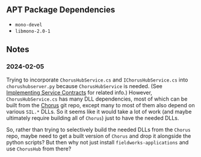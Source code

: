 ## APT Package Dependencies

- `mono-devel`
- `libmono-2.0-1`

## Notes

### 2024-02-05

Trying to incorporate `ChorusHubService.cs` and `IChorusHubService.cs` into
`chorushubserver.py` because `ChorusHubService` is needed. (See [Implementing Service Contracts](https://learn.microsoft.com/en-us/dotnet/framework/wcf/implementing-service-contracts) for related info.)
However, `ChorusHubService.cs` has many DLL dependencies, most of which can be
built from the [Chorus](https://github.com/sillsdev/chorus) git repo, except
many to most of them also depend on various `SIL.*` DLLs. So it seems like it
would take a lot of work (and maybe ultimately require building all of `Chorus`)
just to have the needed DLLs.

So, rather than trying to selectively build the needed DLLs from the `Chorus`
repo, maybe need to get a built version of `Chorus` and drop it alongside the
python scripts? But then why not just install `fieldworks-applications` and use
`ChorusHub` from there?

